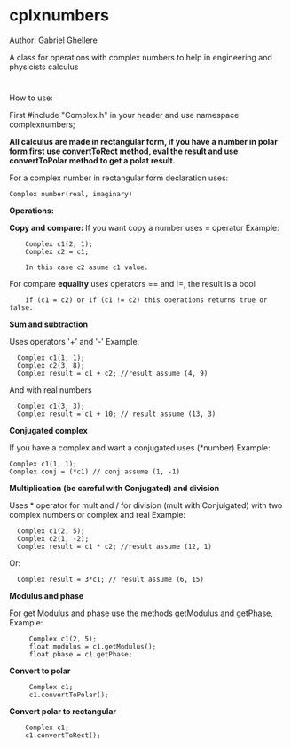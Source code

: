 # cplxnumbers
Author: Gabriel Ghellere 

A class for operations with complex numbers to help in engineering and physicists calculus
#

How to use:

First #include "Complex.h" in your header and use namespace complexnumbers;

**All calculus are made in rectangular form, if you have a number in polar form first use convertToRect method, eval the result and use convertToPolar method to get a polat result.**

For a complex number in rectangular form declaration uses:

    Complex number(real, imaginary)
    
**Operations:**
  
 **Copy and compare:**
  If you want copy a number uses = operator
  Example:
  
        Complex c1(2, 1);
        Complex c2 = c1; 
        
        In this case c2 asume c1 value.
        
  For compare **equality** uses operators == and !=, the result is a bool 
        
        if (c1 = c2) or if (c1 != c2) this operations returns true or false.
    
  **Sum and subtraction**
  
  Uses operators '+' and '-'
  Example:
  
      Complex c1(1, 1);
      Complex c2(3, 8); 
      Complex result = c1 + c2; //result assume (4, 9)
  
  And with real numbers
  
      Complex c1(3, 3);
      Complex result = c1 + 10; // result assume (13, 3)
  
  
 **Conjugated complex**
  
  If you have a complex and want a conjugated uses (*number)
  Example:
  
    Complex c1(1, 1);
    Complex conj = (*c1) // conj assume (1, -1)
      
  **Multiplication (be careful with Conjugated) and division**
  
  Uses * operator for mult and / for division (mult with Conjulgated) with two complex numbers or complex and real
  Example:
  
      Complex c1(2, 5);
      Complex c2(1, -2); 
      Complex result = c1 * c2; //result assume (12, 1)
   
   Or:

      Complex result = 3*c1; // result assume (6, 15)
      
      
  **Modulus and phase**
  
  For get Modulus and phase use the methods getModulus and getPhase, Example:
  
         Complex c1(2, 5);
         float modulus = c1.getModulus();
         float phase = c1.getPhase; 
   
  **Convert to polar**

         Complex c1;
         c1.convertToPolar();
          
 **Convert polar to rectangular**
    
        Complex c1;
        c1.convertToRect();
    
  
